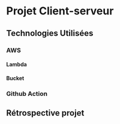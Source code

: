# Projet Client-serveur
## Technologies Utilisées

### AWS
#### Lambda
#### Bucket

### Github Action

## Rétrospective projet
